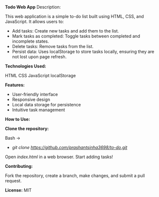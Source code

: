 **Todo Web App**
Description:

This web application is a simple to-do list built using HTML, CSS, and JavaScript. It allows users to:

- Add tasks: Create new tasks and add them to the list.
- Mark tasks as completed: Toggle tasks between completed and incomplete states.
- Delete tasks: Remove tasks from the list.
- Persist data: Uses localStorage to store tasks locally, ensuring they are not lost upon page refresh.

**Technologies Used:**

HTML
CSS
JavaScript
localStorage

**Features:**

- User-friendly interface
- Responsive design
- Local data storage for persistence
- Intuitive task management

**How to Use:**

**Clone the repository:**

Bash ->

- _git clone https://github.com/prashantsinha3698/to-do.git_

Open _index.html_ in a web browser.
Start adding tasks!

**Contributing:**

Fork the repository, create a branch, make changes, and submit a pull request.

**License:** MIT
